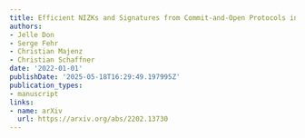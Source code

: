 ```yaml
---
title: Efficient NIZKs and Signatures from Commit-and-Open Protocols in the QROM
authors:
- Jelle Don
- Serge Fehr
- Christian Majenz
- Christian Schaffner
date: '2022-01-01'
publishDate: '2025-05-18T16:29:49.197995Z'
publication_types:
- manuscript
links:
- name: arXiv
  url: https://arxiv.org/abs/2202.13730
---
```

